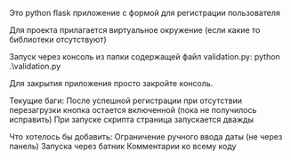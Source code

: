 Это python flask приложение с формой для регистрации пользователя

Для проекта прилагается виртуальное окружение (если какие то библиотеки отсутствуют)

Запуск через консоль из папки содержащей файл validation.py:
    python .\validation.py

Для закрытия приложения просто закройте консоль.


Текущие баги:
    После успешной регистрации при отсутствии перезагрузки кнопка остается включенной (пока не получилось исправить)
    При запуске скрипта страница запускается дважды

Что хотелось бы добавить:
    Ограничение ручного ввода даты (не через панель)
    Запуска через батник
    Комментарии ко всему коду